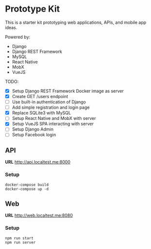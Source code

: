 # Prototype Kit

This is a starter kit prototyping web applications, APIs, and mobile app ideas.

Powered by:
* Django
* Django REST Framework
* MySQL
* React Native
* MobX
* VueJS

TODO:
- [x] Setup Django REST Framework Docker image as server
- [x] Create GET /users endpoint
- [ ] Use built-in authentication of Django
- [ ] Add simple registration and login page
- [x] Replace SQLite3 with MySQL
- [ ] Setup React Native and MobX with server
- [x] Setup VueJS SPA interacting with server
- [ ] Setup Django Admin
- [ ] Setup Facebook login

## API
**URL** http://api.localtest.me:8000

### Setup

```
docker-compose build
docker-compose up -d 
```

## Web
**URL** http://web.localtest.me:8080

### Setup

```
npm run start
npm run server
```